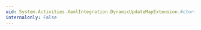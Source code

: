 ```yaml
---
uid: System.Activities.XamlIntegration.DynamicUpdateMapExtension.#ctor(System.Activities.DynamicUpdate.DynamicUpdateMap)
internalonly: False
---
```

